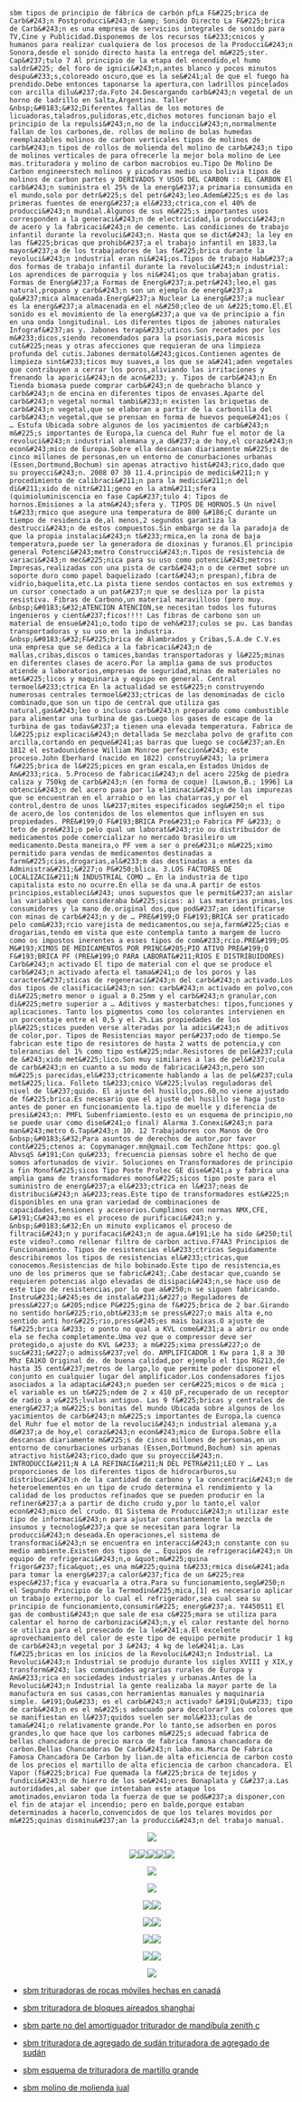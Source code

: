 
```
sbm tipos de principio de fábrica de carbón pfLa F&#225;brica de Carb&#243;n Postproducci&#243;n &amp; Sonido Directo La F&#225;brica de Carb&#243;n es una empresa de servicios integrales de sonido para TV,Cine y Publicidad.Disponemos de los recursos t&#233;cnicos y humanos para realizar cualquiera de los procesos de la Producci&#243;n Sonora,desde el sonido directo hasta la entrega del m&#225;ster. Cap&#237;tulo 7 Al principio de la etapa del encendido,el humo saldr&#225; del foro de ignici&#243;n,antes blanco y pocos minutos despu&#233;s,coloreado oscuro,que es la se&#241;al de que el fuego ha prendido.Debe entonces taponarse la apertura,con ladrillos pincelados con arcilla dilu&#237;da.Foto 24.Descargando carb&#243;n vegetal de un horno de ladrillo en Salta,Argentina. Taller &nbsp;&#0183;&#32;Diferentes fallas de los motores de licuadoras,taladros,pulidoras,etc,dichos motores funcionan bajo el principio de la repulsi&#243;n,no de la inducci&#243;n,normalmente fallan de los carbones,de. rollos de molino de bolas humedas reemplazables molinos de carbon verticales tipos de molinos de carb&#243;n tipos de rollos de molienda del molino de carb&#243;n tipo de molinos verticales de para ofrecerle la mejor bola molino de Lee mas.trituradora y molino de carbon macrobios eu.Tipo De Molino De Carbon engineerstech molinos y picadoras medio uso bolivia tipos de molinos de carbon partes y DERIVADOS Y USOS DEL CARBON :: EL CARBON El carb&#243;n suministra el 25% de la energ&#237;a primaria consumida en el mundo,solo por detr&#225;s del petr&#243;leo.Adem&#225;s es de las primeras fuentes de energ&#237;a el&#233;ctrica,con el 40% de producci&#243;n mundial.Algunos de sus m&#225;s importantes usos corresponden a la generaci&#243;n de electricidad,la producci&#243;n de acero y la fabricaci&#243;n de cemento. Las condiciones de trabajo infantil durante la revoluci&#243;n. Hasta que se dict&#243; la ley en las f&#225;bricas que prohib&#237;a el trabajo infantil en 1833,la mayor&#237;a de los trabajadores de las f&#225;brica durante la revoluci&#243;n industrial eran ni&#241;os.Tipos de trabajo Hab&#237;a dos formas de trabajo infantil durante la revoluci&#243;n industrial: Los aprendices de parroquia y los ni&#241;os que trabajaban gratis. Formas de Energ&#237;a Formas de Energ&#237;a.petr&#243;leo,el gas natural,propano y carb&#243;n son un ejemplo de energ&#237;a qu&#237;mica almacenada.Energ&#237;a Nuclear La energ&#237;a nuclear es la energ&#237;a almacenada en el n&#250;cleo de un &#225;tomo.El.El sonido es el movimiento de la energ&#237;a que va de principio a fin en una onda longitudinal. Los diferentes tipos de jabones naturales Infograf&#237;as y. Jabones terap&#233;uticos.Son recetados por los m&#233;dicos,siendo recomendados para la psoriasis,para micosis cut&#225;neas y otras afecciones que requieran de una limpieza profunda del cutis.Jabones dermatol&#243;gicos.Contienen agentes de limpieza sint&#233;ticos muy suaves,a los que se a&#241;aden vegetales que contribuyen a cerrar los poros,aliviando las irritaciones y frenando la aparici&#243;n de acn&#233; y. Tipos de carb&#243;n En Tienda biomasa puede comprar carb&#243;n de quebracho blanco y carb&#243;n de encina en diferentes tipos de envases.Aparte del carb&#243;n vegetal normal tambi&#233;n existen las briquetas de carb&#243;n vegetal,que se elaboran a partir de la carbonilla del carb&#243;n vegetal,que se prensan en forma de huevos peque&#241;os ( … Estufa Ubicada sobre algunos de los yacimientos de carb&#243;n m&#225;s importantes de Europa,la cuenca del Ruhr fue el motor de la revoluci&#243;n industrial alemana y,a d&#237;a de hoy,el coraz&#243;n econ&#243;mico de Europa.Sobre ella descansan diariamente m&#225;s de cinco millones de personas,en un entorno de conurbaciones urbanas (Essen,Dortmund,Bochum) sin apenas atractivo hist&#243;rico,dado que su proyecci&#243;n. 2008 07 30 11.4.principio de medici&#211;n y procedimiento de calibraci&#211;n para la medici&#211;n del di&#211;xido de nitr&#211;geno en la atm&#211;sfera (quimioluminiscencia en fase Cap&#237;tulo 4: Tipos de hornos.Emisiones a la atm&#243;sfera y. TIPOS DE HORNOS.5 Un nivel t&#233;rmico que asegure una temperatura de 800 &#186;C durante un tiempo de residencia de,al menos,2 segundos garantiza la destrucci&#243;n de estos compuestos.Sin embargo se da la paradoja de que la propia instalaci&#243;n t&#233;rmica,en la zona de baja temperatura,puede ser la generadora de dioxinas y furanos.El principio general Potenci&#243;metro Construcci&#243;n.Tipos de resistencia de variaci&#243;n mec&#225;nica para su uso como potenci&#243;metros: Impresas,realizadas con una pista de carb&#243;n o de cermet sobre un soporte duro como papel baquelizado (cart&#243;n prespan),fibra de vidrio,baquelita,etc.La pista tiene sendos contactos en sus extremos y un cursor conectado a un pat&#237;n que se desliza por la pista resistiva. Fibras de Carbono,un material maravilloso (pero muy. &nbsp;&#0183;&#32;ATENCION ATENCION,se necesitan todos los futuros ingenieros y cient&#237;ficos!!!! Las fibras de carbono son un material de ensue&#241;o,todo tipo de veh&#237;culos se pu. Las bandas transportadoras y su uso en la industria. &nbsp;&#0183;&#32;F&#225;brica de Alambrados y Cribas,S.A.de C.V.es una empresa que se dedica a la fabricaci&#243;n de mallas,cribas,discos o tamices,bandas transportadoras y l&#225;minas en diferentes clases de acero.Por la amplia gama de sus productos atiende a laboratorios,empresas de seguridad,minas de materiales no met&#225;licos y maquinaria y equipo en general. Central termoel&#233;ctrica En la actualidad se est&#225;n construyendo numerosas centrales termoel&#233;ctricas de las denominadas de ciclo combinado,que son un tipo de central que utiliza gas natural,gas&#243;leo o incluso carb&#243;n preparado como combustible para alimentar una turbina de gas.Luego los gases de escape de la turbina de gas todav&#237;a tienen una elevada temperatura. Fabrica de l&#225;piz explicaci&#243;n detallada Se mezclaba polvo de grafito con arcilla,cortando en peque&#241;as barras que luego se coc&#237;an.En 1812 el estadounidense William Monroe perfeccion&#243; este proceso.John Eberhard (nacido en 1822) construy&#243; la primera f&#225;brica de l&#225;pices en gran escala,en Estados Unidos de Am&#233;rica. 5.Proceso de fabricaci&#243;n del acero 225kg de piedra caliza y 750kg de carb&#243;n (en forma de coque) [Lawson,B.; 1996] La obtenci&#243;n del acero pasa por la eliminaci&#243;n de las impurezas que se encuentran en el arrabio o en las chatarras,y por el control,dentro de unos l&#237;mites especificados seg&#250;n el tipo de acero,de los contenidos de los elementos que influyen en sus propiedades. PRE&#199;O F&#193;BRICA Pre&#231;o Fabrica PF &#233; o teto de pre&#231;o pelo qual um laborat&#243;rio ou distribuidor de medicamentos pode comercializar no mercado brasileiro um medicamento.Desta maneira,o PF vem a ser o pre&#231;o m&#225;ximo permitido para vendas de medicamentos destinadas a farm&#225;cias,drogarias,al&#233;m das destinadas a entes da Administra&#231;&#227;o P&#250;blica. 3.LOS FACTORES DE LOCALIZACI&#211;N INDUSTRIAL COMO … En la industria de tipo capitalista esto no ocurre.En ella se da una.A partir de estos principios,estableci&#243; unos supuestos que le permit&#237;an aislar las variables que consideraba b&#225;sicas: a) Las materias primas,los consumidores y la mano de.original dos,que pod&#237;an identificarse con minas de carb&#243;n y de … PRE&#199;O F&#193;BRICA ser praticado pelo com&#233;rcio varejista de medicamentos,ou seja,farm&#225;cias e drogarias,tendo em vista que este contempla tanto a margem de lucro como os impostos inerentes a esses tipos de com&#233;rcio.PRE&#199;OS M&#193;XIMOS DE MEDICAMENTOS POR PRINC&#205;PIO ATIVO PRE&#199;O F&#193;BRICA PF (PRE&#199;O PARA LABORAT&#211;RIOS E DISTRIBUIDORES) Carb&#243;n activado El tipo de material con el que se produce el carb&#243;n activado afecta el tama&#241;o de los poros y las caracter&#237;sticas de regeneraci&#243;n del carb&#243;n activado.Los dos tipos de clasificaci&#243;n son: carb&#243;n activado en polvo,con di&#225;metro menor o igual a 0.25mm y el carb&#243;n granular,con di&#225;metro superior a … Aditivos y masterbatches: tipos,funciones y aplicaciones. Tanto los pigmentos como los colorantes intervienen en un porcentaje entre el 0,5 y el 2%.Las propiedades de los pl&#225;sticos pueden verse alteradas por la adici&#243;n de aditivos de color,por. Tipos de Resistencias mayor per&#237;odo de tiempo.Se fabrican este tipo de resistores de hasta 2 watts de potencia,y con tolerancias del 1% como tipo est&#225;ndar.Resistores de pel&#237;cula de &#243;xido met&#225;lico.Son muy similares a las de pel&#237;cula de carb&#243;n en cuanto a su modo de fabricaci&#243;n,pero son m&#225;s parecidas,el&#233;ctricamente hablando a las de pel&#237;cula met&#225;lica. Folleto t&#233;cnico V&#225;lvulas reguladoras del nivel de l&#237;quido. El ajuste del husillo,pos.60,no viene ajustado de f&#225;brica.Es necesario que el ajuste del husillo se haga justo antes de poner en funcionamiento la.tipo de muelle y diferencia de presi&#243;n: PMFL Subenfriamiento.(esto es un esquema de principio,no se puede usar como dise&#241;o final) Alarma 3.Conexi&#243;n para man&#243;metro 6.Tap&#243;n 10. 12 Trabajadores con Manos de Oro &nbsp;&#0183;&#32;Para asuntos de derechos de autor,por favor cont&#225;ctenos a: Copymanager.mn@gmail.com TechZone https: goo.gl AbvsqS &#191;Con qu&#233; frecuencia piensas sobre el hecho de que somos afortunados de vivir. Soluciones en Transformadores de principio a fin Monof&#225;sicos Tipo Poste Prolec GE dise&#241;a y fabrica una amplia gama de transformadores monof&#225;sicos tipo poste para el suministro de energ&#237;a el&#233;ctrica en l&#237;neas de distribuci&#243;n a&#233;reas.Este tipo de transformadores est&#225;n disponibles en una gran variedad de combinaciones de capacidades,tensiones y accesorios.Cumplimos con normas NMX,CFE, &#191;C&#243;mo es el proceso de purificaci&#243;n y. &nbsp;&#0183;&#32;En un minuto explicamos el proceso de filtraci&#243;n y purifacaci&#243;n de agua.&#191;Le ha sido &#250;til este video?.como rellenar filtro de carbon activo.F74A3 Principios de Funcionamiento. Tipos de resistencias el&#233;ctricas Seguidamente describiremos los tipos de resistencias el&#233;ctricas,que conocemos.Resistencias de hilo bobinado.Este tipo de resistencia,es uno de los primeros que se fabric&#243;.Cabe destacar que,cuando se requieren potencias algo elevadas de disipaci&#243;n,se hace uso de este tipo de resistencias,por lo que a&#250;n se siguen fabricando. Instru&#231;&#245;es de instala&#231;&#227;o Reguladores de press&#227;o &#205;ndice P&#225;gina de f&#225;brica de 2 bar.Girando no sentido hor&#225;rio,obt&#233;m se press&#227;o mais alta e,no sentido anti hor&#225;rio,press&#245;es mais baixas.O ajuste de f&#225;brica &#233; o ponto no qual a KVL come&#231;a a abrir ou onde ela se fecha completamente.Uma vez que o compressor deve ser protegido,o ajuste do KVL &#233; a m&#225;xima press&#227;o de suc&#231;&#227;o admiss&#237;vel do. AMPLIFICADOR 1 Kw para 1,8 a 30 Mhz EA1KO Original de. de buena calidad,por ejemplo el tipo RG213,de hasta 35 cent&#237;metros de largo,lo que permite poder disponer el conjunto en cualquier lugar del amplificador.Los condensadores fijos asociados a la adaptaci&#243;n pueden ser cer&#225;micos o de mica ; el variable es un t&#225;ndem de 2 x 410 pF,recuperado de un receptor de radio a v&#225;lvulas antiguo. Las 9 f&#225;bricas y centrales de energ&#237;a m&#225;s bonitas del mundo Ubicada sobre algunos de los yacimientos de carb&#243;n m&#225;s importantes de Europa,la cuenca del Ruhr fue el motor de la revoluci&#243;n industrial alemana y,a d&#237;a de hoy,el coraz&#243;n econ&#243;mico de Europa.Sobre ella descansan diariamente m&#225;s de cinco millones de personas,en un entorno de conurbaciones urbanas (Essen,Dortmund,Bochum) sin apenas atractivo hist&#243;rico,dado que su proyecci&#243;n. INTRODUCCI&#211;N A LA REFINACI&#211;N DEL PETR&#211;LEO Y … Las proporciones de los diferentes tipos de hidrocarburos,su distribuci&#243;n de la cantidad de carbono y la concentraci&#243;n de heteroelementos en un tipo de crudo determina el rendimiento y la calidad de los productos refinados que se pueden producir en la refiner&#237;a a partir de dicho crudo y,por lo tanto,el valor econ&#243;mico del crudo. 01 Sistema de Producci&#243;n utilizar este tipo de informaci&#243;n para ajustar constantemente la mezcla de insumos y tecnolog&#237;a que se necesitan para lograr la producci&#243;n deseada.En operaciones,el sistema de transformaci&#243;n se encuentra en interacci&#243;n constante con su medio ambiente.Existen dos tipos de … Equipos de refrigeraci&#243;n Un equipo de refrigeraci&#243;n,o &quot;m&#225;quina frigor&#237;fica&quot;,es una m&#225;quina t&#233;rmica dise&#241;ada para tomar la energ&#237;a calor&#237;fica de un &#225;rea espec&#237;fica y evacuarla a otra.Para su funcionamiento,seg&#250;n el Segundo Principio de la Termodin&#225;mica,[1] es necesario aplicar un trabajo externo,por lo cual el refrigerador,sea cual sea su principio de funcionamiento,consumir&#225; energ&#237;a. Y4450S11 El gas de combusti&#243;n que sale de esa c&#225;mara se utiliza para calentar el horno de carbonizaci&#243;n,y el calor restante del horno se utiliza para el presecado de la le&#241;a.El excelente aprovechamiento del calor de este tipo de equipo permite producir 1 kg de carb&#243;n vegetal por 3 &#243; 4 kg de le&#241;a. Las f&#225;bricas en los inicios de la Revoluci&#243;n Industrial. La Revoluci&#243;n Industrial se produjo durante los siglos XVIII y XIX,y transform&#243; las comunidades agrarias rurales de Europa y Am&#233;rica en sociedades industriales y urbanas.Antes de la Revoluci&#243;n Industrial la gente realizaba la mayor parte de la manufactura en sus casas,con herramientas manuales y maquinaria simple. &#191;Qu&#233; es el carb&#243;n activado? &#191;Qu&#233; tipo de carb&#243;n es el m&#225;s adecuado para decolorar? Los colores que se manifiestan en l&#237;quidos suelen ser mol&#233;culas de tama&#241;o relativamente grande.Por lo tanto,se adsorben en poros grandes,lo que hace que los carbones m&#225;s adecuad fabrica de bellas chancadora de precio marca de fabrica famosa chancadora de carbon.Bellas Chancadoras De Carb&#243;n labo.mx.Marca De Fabrica Famosa Chancadora De Carbon by lian.de alta eficiencia de carbon costo de los precios el martillo de alta eficiencia de carbon chancadora. El Vapor (f&#225;brica) Fue quemada la f&#225;brica de tejidos y fundici&#243;n de hierro de los se&#241;ores Bonaplata y C&#237;a.Las autoridades,al saber que intentaban este ataque los amotinados,enviaron toda la fuerza de que se pod&#237;a disponer,con el fin de atajar el incendio; pero en balde,porque estaban determinados a hacerlo,convencidos de que los telares movidos por m&#225;quinas disminu&#237;an la producci&#243;n del trabajo manual. 
```

<div align="center">

<a href="https://es-crusher.shibang-china.com/github&k=sbm+tipos+de+principio+de+f%C3%A1brica+de+carb%C3%B3n+pf"><img src="https://static.shibang-china.com/es/crusher/logo.jpg"></a>

<a href="https://es-crusher.shibang-china.com/github&k=sbm+tipos+de+principio+de+f%C3%A1brica+de+carb%C3%B3n+pf"><img src="https://static.shibang-china.com/es/crusher/index.jpg"></a><a href="https://es-crusher.shibang-china.com/material.htmlgithub&k=sbm+tipos+de+principio+de+f%C3%A1brica+de+carb%C3%B3n+pf"><img src="https://static.shibang-china.com/es/crusher/material.jpg"></a><a href="https://es-crusher.shibang-china.com/application.htmlgithub&k=sbm+tipos+de+principio+de+f%C3%A1brica+de+carb%C3%B3n+pf"><img src="https://static.shibang-china.com/es/crusher/application.jpg"></a><a href="https://es-crusher.shibang-china.com/aboutus.htmlgithub&k=sbm+tipos+de+principio+de+f%C3%A1brica+de+carb%C3%B3n+pf"><img src="https://static.shibang-china.com/es/crusher/aboutus.jpg"></a><a href="https://es-crusher.shibang-china.com/contact.htmlgithub&k=sbm+tipos+de+principio+de+f%C3%A1brica+de+carb%C3%B3n+pf"><img src="https://static.shibang-china.com/es/crusher/contact.jpg"></a>

<a href="https://es-crusher.shibang-china.com/github&k=sbm+tipos+de+principio+de+f%C3%A1brica+de+carb%C3%B3n+pf"><img src="https://static.shibang-china.com/es/crusher/banner.jpg"></a>

<a href="https://swt.shibang-china.com/github&k=sbm+tipos+de+principio+de+f%C3%A1brica+de+carb%C3%B3n+pf"><img src="https://static.shibang-china.com/es/crusher/text.jpg"></a>

<a href="https://swt.shibang-china.com/github&k=sbm+tipos+de+principio+de+f%C3%A1brica+de+carb%C3%B3n+pf"><img src="https://static.shibang-china.com/es/crusher/chat.jpg"></a><a href="https://es-crusher.shibang-china.com/contact.htmlgithub&k=sbm+tipos+de+principio+de+f%C3%A1brica+de+carb%C3%B3n+pf"><img src="https://static.shibang-china.com/es/crusher/message.jpg"></a>

<a href="https://es-crusher.shibang-china.com/products/pe.htmlgithub&k=sbm+tipos+de+principio+de+f%C3%A1brica+de+carb%C3%B3n+pf"><img src="https://static.shibang-china.com/es/crusher/pe.jpg"></a><a href="https://es-crusher.shibang-china.com/products/pf.htmlgithub&k=sbm+tipos+de+principio+de+f%C3%A1brica+de+carb%C3%B3n+pf"><img src="https://static.shibang-china.com/es/crusher/pf.jpg"></a>

<a href="https://es-crusher.shibang-china.com/products/hpt.htmlgithub&k=sbm+tipos+de+principio+de+f%C3%A1brica+de+carb%C3%B3n+pf"><img src="https://static.shibang-china.com/es/crusher/hpt.jpg"></a><a href="https://es-crusher.shibang-china.com/products/vsi.htmlgithub&k=sbm+tipos+de+principio+de+f%C3%A1brica+de+carb%C3%B3n+pf"><img src="https://static.shibang-china.com/es/crusher/vsi.jpg"></a>

<a href="https://es-crusher.shibang-china.com/products/klv.htmlgithub&k=sbm+tipos+de+principio+de+f%C3%A1brica+de+carb%C3%B3n+pf"><img src="https://static.shibang-china.com/es/crusher/klv.jpg"></a><a href="https://es-crusher.shibang-china.com/products/portable.htmlgithub&k=sbm+tipos+de+principio+de+f%C3%A1brica+de+carb%C3%B3n+pf"><img src="https://static.shibang-china.com/es/crusher/portable.jpg"></a>

<a href="https://swt.shibang-china.com/github&k=sbm+tipos+de+principio+de+f%C3%A1brica+de+carb%C3%B3n+pf"><img src="https://static.shibang-china.com/es/crusher/case.jpg"></a>

</div>


* [sbm trituradoras de rocas móviles hechas en canadá](sbm%20trituradoras%20de%20rocas%20m%C3%B3viles%20hechas%20en%20canad%C3%A1.md)

* [sbm trituradora de bloques aireados shanghai](sbm%20trituradora%20de%20bloques%20aireados%20shanghai.md)

* [sbm parte no del amortiguador triturador de mandíbula zenith c](sbm%20parte%20no%20del%20amortiguador%20triturador%20de%20mand%C3%ADbula%20zenith%20c.md)

* [sbm trituradora de agregado de sudán trituradora de agregado de sudán](sbm%20trituradora%20de%20agregado%20de%20sud%C3%A1n%20trituradora%20de%20agregado%20de%20sud%C3%A1n.md)

* [sbm esquema de trituradora de martillo grande](sbm%20esquema%20de%20trituradora%20de%20martillo%20grande.md)

* [sbm molino de molienda jual](sbm%20molino%20de%20molienda%20jual.md)